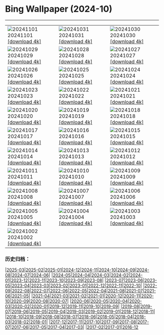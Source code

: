 # Bing Wallpaper (2024-10)
**************

<table><tr><td><img src="https://www.bing.com/th?id=OHR.LencoisMaranhao_EN-IN6380365409_1920x1080.jpg" alt="20241101"> 20241101 <a href="https://www.bing.com/th?id=OHR.LencoisMaranhao_EN-IN6380365409_UHD.jpg">[download 4k]</a></td><td><img src="https://www.bing.com/th?id=OHR.FireworksDiwali_EN-IN6255593826_1920x1080.jpg" alt="20241031"> 20241031 <a href="https://www.bing.com/th?id=OHR.FireworksDiwali_EN-IN6255593826_UHD.jpg">[download 4k]</a></td><td><img src="https://www.bing.com/th?id=OHR.HauntedEdinburgh_EN-IN2114348431_1920x1080.jpg" alt="20241030"> 20241030 <a href="https://www.bing.com/th?id=OHR.HauntedEdinburgh_EN-IN2114348431_UHD.jpg">[download 4k]</a></td></tr><tr><td><img src="https://www.bing.com/th?id=OHR.GreatOwl_EN-IN1904350496_1920x1080.jpg" alt="20241029"> 20241029 <a href="https://www.bing.com/th?id=OHR.GreatOwl_EN-IN1904350496_UHD.jpg">[download 4k]</a></td><td><img src="https://www.bing.com/th?id=OHR.PumpkinMist_EN-IN1738754206_1920x1080.jpg" alt="20241028"> 20241028 <a href="https://www.bing.com/th?id=OHR.PumpkinMist_EN-IN1738754206_UHD.jpg">[download 4k]</a></td><td><img src="https://www.bing.com/th?id=OHR.PolarBearHug_EN-IN1521700160_1920x1080.jpg" alt="20241027"> 20241027 <a href="https://www.bing.com/th?id=OHR.PolarBearHug_EN-IN1521700160_UHD.jpg">[download 4k]</a></td></tr><tr><td><img src="https://www.bing.com/th?id=OHR.GhostForest_EN-IN3485758200_1920x1080.jpg" alt="20241026"> 20241026 <a href="https://www.bing.com/th?id=OHR.GhostForest_EN-IN3485758200_UHD.jpg">[download 4k]</a></td><td><img src="https://www.bing.com/th?id=OHR.GoldenTempleIN_EN-IN0200918572_1920x1080.jpg" alt="20241025"> 20241025 <a href="https://www.bing.com/th?id=OHR.GoldenTempleIN_EN-IN0200918572_UHD.jpg">[download 4k]</a></td><td><img src="https://www.bing.com/th?id=OHR.BodieCalifornia_EN-IN0325721047_1920x1080.jpg" alt="20241024"> 20241024 <a href="https://www.bing.com/th?id=OHR.BodieCalifornia_EN-IN0325721047_UHD.jpg">[download 4k]</a></td></tr><tr><td><img src="https://www.bing.com/th?id=OHR.MadameSherriCastle_EN-IN8531009013_1920x1080.jpg" alt="20241023"> 20241023 <a href="https://www.bing.com/th?id=OHR.MadameSherriCastle_EN-IN8531009013_UHD.jpg">[download 4k]</a></td><td><img src="https://www.bing.com/th?id=OHR.MonsterDoor_EN-IN9699696476_1920x1080.jpg" alt="20241022"> 20241022 <a href="https://www.bing.com/th?id=OHR.MonsterDoor_EN-IN9699696476_UHD.jpg">[download 4k]</a></td><td><img src="https://www.bing.com/th?id=OHR.AutumnCypress_EN-IN6952918183_1920x1080.jpg" alt="20241021"> 20241021 <a href="https://www.bing.com/th?id=OHR.AutumnCypress_EN-IN6952918183_UHD.jpg">[download 4k]</a></td></tr><tr><td><img src="https://www.bing.com/th?id=OHR.SmilingSloth_EN-IN6528412181_1920x1080.jpg" alt="20241020"> 20241020 <a href="https://www.bing.com/th?id=OHR.SmilingSloth_EN-IN6528412181_UHD.jpg">[download 4k]</a></td><td><img src="https://www.bing.com/th?id=OHR.DenderaTemple_EN-IN5970079053_1920x1080.jpg" alt="20241019"> 20241019 <a href="https://www.bing.com/th?id=OHR.DenderaTemple_EN-IN5970079053_UHD.jpg">[download 4k]</a></td><td><img src="https://www.bing.com/th?id=OHR.CentralParkAutumn_EN-IN5680267984_1920x1080.jpg" alt="20241018"> 20241018 <a href="https://www.bing.com/th?id=OHR.CentralParkAutumn_EN-IN5680267984_UHD.jpg">[download 4k]</a></td></tr><tr><td><img src="https://www.bing.com/th?id=OHR.KochiaJapan_EN-IN5650335355_1920x1080.jpg" alt="20241017"> 20241017 <a href="https://www.bing.com/th?id=OHR.KochiaJapan_EN-IN5650335355_UHD.jpg">[download 4k]</a></td><td><img src="https://www.bing.com/th?id=OHR.FossilsDorset_EN-IN8166306282_1920x1080.jpg" alt="20241016"> 20241016 <a href="https://www.bing.com/th?id=OHR.FossilsDorset_EN-IN8166306282_UHD.jpg">[download 4k]</a></td><td><img src="https://www.bing.com/th?id=OHR.MaraMigration_EN-IN7701830094_1920x1080.jpg" alt="20241015"> 20241015 <a href="https://www.bing.com/th?id=OHR.MaraMigration_EN-IN7701830094_UHD.jpg">[download 4k]</a></td></tr><tr><td><img src="https://www.bing.com/th?id=OHR.CocoBeach_EN-IN4417301861_1920x1080.jpg" alt="20241014"> 20241014 <a href="https://www.bing.com/th?id=OHR.CocoBeach_EN-IN4417301861_UHD.jpg">[download 4k]</a></td><td><img src="https://www.bing.com/th?id=OHR.AlcazarSeville_EN-IN3915163511_1920x1080.jpg" alt="20241013"> 20241013 <a href="https://www.bing.com/th?id=OHR.AlcazarSeville_EN-IN3915163511_UHD.jpg">[download 4k]</a></td><td><img src="https://www.bing.com/th?id=OHR.DussehraMysore_EN-IN0426603332_1920x1080.jpg" alt="20241012"> 20241012 <a href="https://www.bing.com/th?id=OHR.DussehraMysore_EN-IN0426603332_UHD.jpg">[download 4k]</a></td></tr><tr><td><img src="https://www.bing.com/th?id=OHR.QuebecDuck_EN-IN6498950304_1920x1080.jpg" alt="20241011"> 20241011 <a href="https://www.bing.com/th?id=OHR.QuebecDuck_EN-IN6498950304_UHD.jpg">[download 4k]</a></td><td><img src="https://www.bing.com/th?id=OHR.SoranoItaly_EN-IN0546705889_1920x1080.jpg" alt="20241010"> 20241010 <a href="https://www.bing.com/th?id=OHR.SoranoItaly_EN-IN0546705889_UHD.jpg">[download 4k]</a></td><td><img src="https://www.bing.com/th?id=OHR.AspensColorado_EN-IN9587734366_1920x1080.jpg" alt="20241009"> 20241009 <a href="https://www.bing.com/th?id=OHR.AspensColorado_EN-IN9587734366_UHD.jpg">[download 4k]</a></td></tr><tr><td><img src="https://www.bing.com/th?id=OHR.MototiOctopus_EN-IN8264456645_1920x1080.jpg" alt="20241008"> 20241008 <a href="https://www.bing.com/th?id=OHR.MototiOctopus_EN-IN8264456645_UHD.jpg">[download 4k]</a></td><td><img src="https://www.bing.com/th?id=OHR.ElbePhilharmonic_EN-IN7738424525_1920x1080.jpg" alt="20241007"> 20241007 <a href="https://www.bing.com/th?id=OHR.ElbePhilharmonic_EN-IN7738424525_UHD.jpg">[download 4k]</a></td><td><img src="https://www.bing.com/th?id=OHR.CoyoteGulch_EN-IN7315826699_1920x1080.jpg" alt="20241006"> 20241006 <a href="https://www.bing.com/th?id=OHR.CoyoteGulch_EN-IN7315826699_UHD.jpg">[download 4k]</a></td></tr><tr><td><img src="https://www.bing.com/th?id=OHR.ElephantTeacher_EN-IN6887174228_1920x1080.jpg" alt="20241005"> 20241005 <a href="https://www.bing.com/th?id=OHR.ElephantTeacher_EN-IN6887174228_UHD.jpg">[download 4k]</a></td><td><img src="https://www.bing.com/th?id=OHR.EuropaMoon_EN-IN7952428847_1920x1080.jpg" alt="20241004"> 20241004 <a href="https://www.bing.com/th?id=OHR.EuropaMoon_EN-IN7952428847_UHD.jpg">[download 4k]</a></td><td><img src="https://www.bing.com/th?id=OHR.TajMahalReflection_EN-IN4245237170_1920x1080.jpg" alt="20241003"> 20241003 <a href="https://www.bing.com/th?id=OHR.TajMahalReflection_EN-IN4245237170_UHD.jpg">[download 4k]</a></td></tr><tr><td><img src="https://www.bing.com/th?id=OHR.FatherGandhi_EN-IN5411891616_1920x1080.jpg" alt="20241002"> 20241002 <a href="https://www.bing.com/th?id=OHR.FatherGandhi_EN-IN5411891616_UHD.jpg">[download 4k]</a></td><td></td><td></td></tr></table>

### 历史归档：

|[2025-03](/../2025-03/2025-03.md)|[2025-02](/../2025-02/2025-02.md)|[2025-01](/../2025-01/2025-01.md)|[2024-12](/../2024-12/2024-12.md)|[2024-11](/../2024-11/2024-11.md)|[2024-10](/2024-10.md)|[2024-09](/../2024-09/2024-09.md)|[2024-08](/../2024-08/2024-08.md)|[2024-07](/../2024-07/2024-07.md)|[2024-06](/../2024-06/2024-06.md)|
|[2024-05](/../2024-05/2024-05.md)|[2024-04](/../2024-04/2024-04.md)|[2024-03](/../2024-03/2024-03.md)|[2024-02](/../2024-02/2024-02.md)|[2024-01](/../2024-01/2024-01.md)|[2023-12](/../2023-12/2023-12.md)|[2023-11](/../2023-11/2023-11.md)|[2023-10](/../2023-10/2023-10.md)|[2023-09](/../2023-09/2023-09.md)|[2023-08](/../2023-08/2023-08.md)|
|[2023-07](/../2023-07/2023-07.md)|[2023-06](/../2023-06/2023-06.md)|[2023-05](/../2023-05/2023-05.md)|[2023-04](/../2023-04/2023-04.md)|[2023-03](/../2023-03/2023-03.md)|[2023-02](/../2023-02/2023-02.md)|[2023-01](/../2023-01/2023-01.md)|[2022-12](/../2022-12/2022-12.md)|[2022-11](/../2022-11/2022-11.md)|[2022-10](/../2022-10/2022-10.md)|
|[2022-09](/../2022-09/2022-09.md)|[2022-08](/../2022-08/2022-08.md)|[2022-07](/../2022-07/2022-07.md)|[2022-06](/../2022-06/2022-06.md)|[2022-05](/../2022-05/2022-05.md)|[2022-04](/../2022-04/2022-04.md)|[2021-08](/../2021-08/2021-08.md)|[2021-07](/../2021-07/2021-07.md)|[2021-06](/../2021-06/2021-06.md)|[2021-05](/../2021-05/2021-05.md)|
|[2021-04](/../2021-04/2021-04.md)|[2021-03](/../2021-03/2021-03.md)|[2021-02](/../2021-02/2021-02.md)|[2021-01](/../2021-01/2021-01.md)|[2020-12](/../2020-12/2020-12.md)|[2020-11](/../2020-11/2020-11.md)|[2020-10](/../2020-10/2020-10.md)|[2020-09](/../2020-09/2020-09.md)|[2020-08](/../2020-08/2020-08.md)|[2020-07](/../2020-07/2020-07.md)|
|[2020-06](/../2020-06/2020-06.md)|[2020-05](/../2020-05/2020-05.md)|[2020-04](/../2020-04/2020-04.md)|[2020-03](/../2020-03/2020-03.md)|[2020-02](/../2020-02/2020-02.md)|[2020-01](/../2020-01/2020-01.md)|[2019-12](/../2019-12/2019-12.md)|[2019-11](/../2019-11/2019-11.md)|[2019-10](/../2019-10/2019-10.md)|[2019-09](/../2019-09/2019-09.md)|
|[2019-08](/../2019-08/2019-08.md)|[2019-07](/../2019-07/2019-07.md)|[2019-06](/../2019-06/2019-06.md)|[2019-05](/../2019-05/2019-05.md)|[2019-04](/../2019-04/2019-04.md)|[2019-03](/../2019-03/2019-03.md)|[2019-02](/../2019-02/2019-02.md)|[2019-01](/../2019-01/2019-01.md)|[2018-12](/../2018-12/2018-12.md)|[2018-11](/../2018-11/2018-11.md)|
|[2018-10](/../2018-10/2018-10.md)|[2018-09](/../2018-09/2018-09.md)|[2018-08](/../2018-08/2018-08.md)|[2018-07](/../2018-07/2018-07.md)|[2018-06](/../2018-06/2018-06.md)|[2018-05](/../2018-05/2018-05.md)|[2018-04](/../2018-04/2018-04.md)|[2018-03](/../2018-03/2018-03.md)|[2018-02](/../2018-02/2018-02.md)|[2018-01](/../2018-01/2018-01.md)|
|[2017-12](/../2017-12/2017-12.md)|[2017-11](/../2017-11/2017-11.md)|[2017-10](/../2017-10/2017-10.md)|[2017-09](/../2017-09/2017-09.md)|[2017-08](/../2017-08/2017-08.md)|[2017-07](/../2017-07/2017-07.md)|[2017-06](/../2017-06/2017-06.md)|[2017-05](/../2017-05/2017-05.md)|[2017-04](/../2017-04/2017-04.md)|[2017-03](/../2017-03/2017-03.md)|
|[2017-02](/../2017-02/2017-02.md)|[2017-01](/../2017-01/2017-01.md)|[2016-12](/../2016-12/2016-12.md)